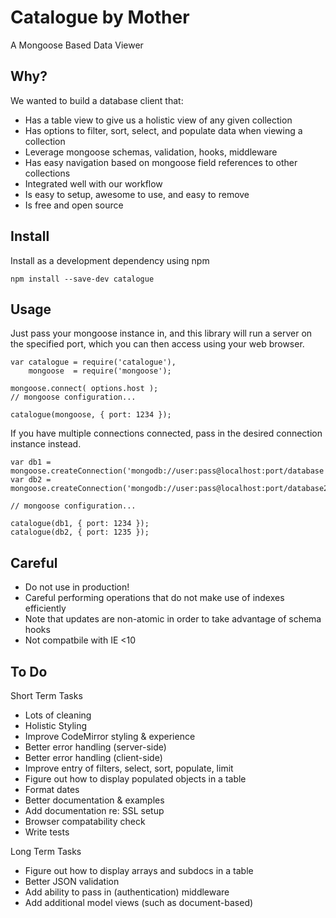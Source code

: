 Catalogue by Mother
=========

A Mongoose Based Data Viewer

## Why?

We wanted to build a database client that:

- Has a table view to give us a holistic view of any given collection
- Has options to filter, sort, select, and populate data when viewing a collection
- Leverage mongoose schemas, validation, hooks, middleware
- Has easy navigation based on mongoose field references to other collections
- Integrated well with our workflow
- Is easy to setup, awesome to use, and easy to remove
- Is free and open source

## Install

Install as a development dependency using npm

````
npm install --save-dev catalogue
````

## Usage

Just pass your mongoose instance in, and this library will run a server
on the specified port, which you can then access using your web browser.

````
var catalogue = require('catalogue'),
    mongoose  = require('mongoose');

mongoose.connect( options.host );
// mongoose configuration...

catalogue(mongoose, { port: 1234 });
````

If you have multiple connections connected, pass in the desired connection instance instead.

````
var db1 = mongoose.createConnection('mongodb://user:pass@localhost:port/database');
var db2 = mongoose.createConnection('mongodb://user:pass@localhost:port/database2');

// mongoose configuration...

catalogue(db1, { port: 1234 });
catalogue(db2, { port: 1235 });
````

## Careful
- Do not use in production!
- Careful performing operations that do not make use of indexes efficiently
- Note that updates are non-atomic in order to take advantage of schema hooks
- Not compatbile with IE <10

## To Do

Short Term Tasks

- Lots of cleaning
- Holistic Styling
- Improve CodeMirror styling & experience
- Better error handling (server-side)
- Better error handling (client-side)
- Improve entry of filters, select, sort, populate, limit
- Figure out how to display populated objects in a table
- Format dates
- Better documentation & examples
- Add documentation re: SSL setup
- Browser compatability check
- Write tests

Long Term Tasks

- Figure out how to display arrays and subdocs in a table
- Better JSON validation
- Add ability to pass in (authentication) middleware
- Add additional model views (such as document-based)

